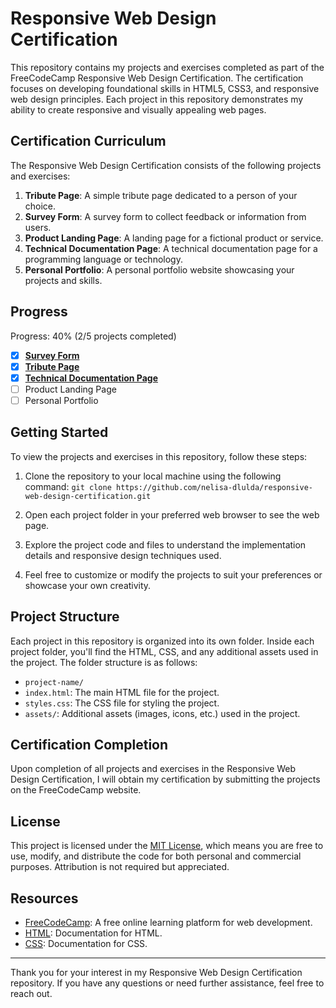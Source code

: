 # Responsive Web Design Certification

This repository contains my projects and exercises completed as part of the FreeCodeCamp Responsive Web Design Certification. The certification focuses on developing foundational skills in HTML5, CSS3, and responsive web design principles. Each project in this repository demonstrates my ability to create responsive and visually appealing web pages.

## Certification Curriculum

The Responsive Web Design Certification consists of the following projects and exercises:

1. **Tribute Page**: A simple tribute page dedicated to a person of your choice.
2. **Survey Form**: A survey form to collect feedback or information from users.
3. **Product Landing Page**: A landing page for a fictional product or service.
4. **Technical Documentation Page**: A technical documentation page for a programming language or technology.
5. **Personal Portfolio**: A personal portfolio website showcasing your projects and skills.

## Progress

Progress: 40% (2/5 projects completed)

- [x] **[Survey Form](./survey-form)**
- [x] **[Tribute Page](./tribute-page)**
- [x] **[Technical Documentation Page](./technical-documentation-page/)**
- [ ] Product Landing Page
- [ ] Personal Portfolio

## Getting Started

To view the projects and exercises in this repository, follow these steps:

1. Clone the repository to your local machine using the following command: `git clone https://github.com/nelisa-dlulda/responsive-web-design-certification.git`

2. Open each project folder in your preferred web browser to see the web page.

3. Explore the project code and files to understand the implementation details and responsive design techniques used.

4. Feel free to customize or modify the projects to suit your preferences or showcase your own creativity.

## Project Structure

Each project in this repository is organized into its own folder. Inside each project folder, you'll find the HTML, CSS, and any additional assets used in the project. The folder structure is as follows:

- `project-name/`
- `index.html`: The main HTML file for the project.
- `styles.css`: The CSS file for styling the project.
- `assets/`: Additional assets (images, icons, etc.) used in the project.

## Certification Completion

Upon completion of all projects and exercises in the Responsive Web Design Certification, I will obtain my certification by submitting the projects on the FreeCodeCamp website.

## License

This project is licensed under the [MIT License](LICENSE), which means you are free to use, modify, and distribute the code for both personal and commercial purposes. Attribution is not required but appreciated.

## Resources

- [FreeCodeCamp](https://www.freecodecamp.org/): A free online learning platform for web development.
- [HTML](https://developer.mozilla.org/en-US/docs/Web/HTML): Documentation for HTML.
- [CSS](https://developer.mozilla.org/en-US/docs/Web/CSS): Documentation for CSS.

---

Thank you for your interest in my Responsive Web Design Certification repository. If you have any questions or need further assistance, feel free to reach out.
